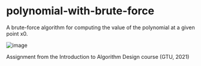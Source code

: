 # polynomial-with-brute-force

A brute-force algorithm for computing the value of the polynomial at a given point x0.

![image](https://github.com/user-attachments/assets/73eb3f1f-fa8a-4c0b-b2bf-dca6e8e72200)

Assignment from the Introduction to Algorithm Design course (GTU, 2021)
